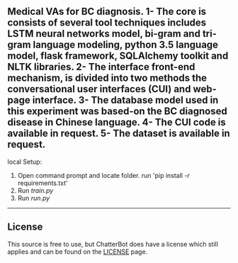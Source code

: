 Medical VAs for BC diagnosis.
 1- The core is consists of several tool techniques includes LSTM neural networks model, bi-gram and tri-gram language modeling, python 3.5   language model, flask framework, SQLAlchemy toolkit and NLTK libraries.
  2- The interface front-end mechanism, is divided into two methods the conversational user interfaces (CUI) and web-page interface.
  3- The database model used in this experiment was based-on the BC diagnosed disease in Chinese language.
  4- The CUI code is available in request.
  5- The dataset is available in request.
------------------------------------------------------------------------------------------------------------------------------------------
 local Setup:
 1. Open command prompt and locate folder. run 'pip install -r requirements.txt'
 2. Run *train.py*
 3. Run *run.py*
------------------------------------------------------------------------------------------------------------------------------------------
## License
This source is free to use, but ChatterBot does have a license which still applies and can be found on the [LICENSE](https://github.com/gunthercox/ChatterBot/blob/master/LICENSE) page.
